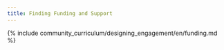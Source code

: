 ```yaml
---
title: Finding Funding and Support
---
```


{% include community_curriculum/designing_engagement/en/funding.md %}
